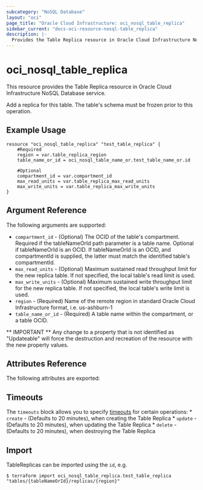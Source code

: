 ```yaml
---
subcategory: "NoSQL Database"
layout: "oci"
page_title: "Oracle Cloud Infrastructure: oci_nosql_table_replica"
sidebar_current: "docs-oci-resource-nosql-table_replica"
description: |-
  Provides the Table Replica resource in Oracle Cloud Infrastructure NoSQL Database service
---
```


# oci_nosql_table_replica
This resource provides the Table Replica resource in Oracle Cloud Infrastructure NoSQL Database service.

Add a replica for this table. The table's schema must be frozen prior to this operation.

## Example Usage

```hcl
resource "oci_nosql_table_replica" "test_table_replica" {
	#Required
	region = var.table_replica_region
	table_name_or_id = oci_nosql_table_name_or.test_table_name_or.id

	#Optional
	compartment_id = var.compartment_id
	max_read_units = var.table_replica_max_read_units
	max_write_units = var.table_replica_max_write_units
}
```

## Argument Reference

The following arguments are supported:

* `compartment_id` - (Optional) The OCID of the table's compartment.  Required if the tableNameOrId path parameter is a table name. Optional if tableNameOrId is an OCID.  If tableNameOrId is an OCID, and compartmentId is supplied, the latter must match the identified table's compartmentId. 
* `max_read_units` - (Optional) Maximum sustained read throughput limit for the new replica table. If not specified, the local table's read limit is used. 
* `max_write_units` - (Optional) Maximum sustained write throughput limit for the new replica table. If not specified, the local table's write limit is used. 
* `region` - (Required) Name of the remote region in standard Oracle Cloud Infrastructure format, i.e. us-ashburn-1 
* `table_name_or_id` - (Required) A table name within the compartment, or a table OCID.


** IMPORTANT **
Any change to a property that is not identified as "Updateable" will force the destruction and recreation of the resource with the new property values.

## Attributes Reference

The following attributes are exported:


## Timeouts

The `timeouts` block allows you to specify [timeouts](https://registry.terraform.io/providers/oracle/oci/latest/docs/guides/changing_timeouts) for certain operations:
	* `create` - (Defaults to 20 minutes), when creating the Table Replica
	* `update` - (Defaults to 20 minutes), when updating the Table Replica
	* `delete` - (Defaults to 20 minutes), when destroying the Table Replica


## Import

TableReplicas can be imported using the `id`, e.g.

```
$ terraform import oci_nosql_table_replica.test_table_replica "tables/{tableNameOrId}/replicas/{region}"
```

